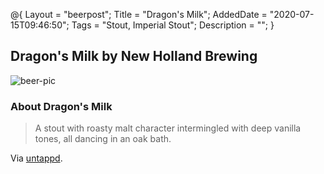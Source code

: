 @{
 Layout = "beerpost";
 Title = "Dragon's Milk";
 AddedDate = "2020-07-15T09:46:50";
 Tags = "Stout, Imperial Stout";
 Description = "";
 }
 

## Dragon's Milk by New Holland Brewing

![beer-pic]

### About Dragon's Milk

> A stout with roasty malt character intermingled with deep vanilla tones, all dancing in an oak bath.

Via [untappd][untappd-url].

[untappd-url]: <https://untappd.com//b/new-holland-brewing-dragon-s-milk/123662>
[beer-pic]: https://jasonpowley.com/assets/img/2020-07-15-dragons-milk.jpeg "Dragon's Milk by New Holland Brewing"
